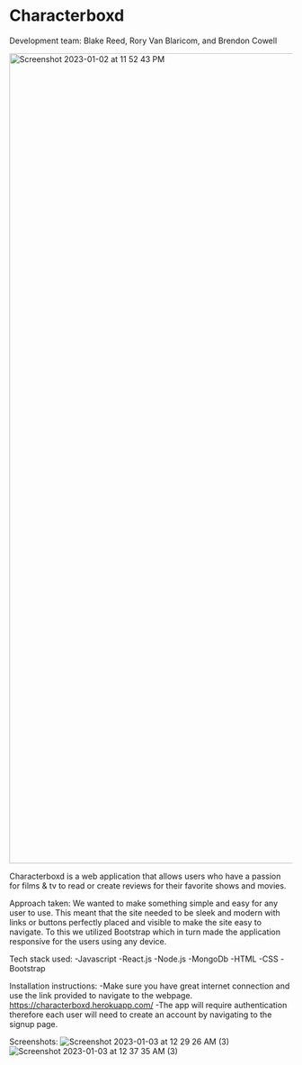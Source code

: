 # Characterboxd

Development team:
Blake Reed, Rory Van Blaricom, and Brendon Cowell

<img width="1440" alt="Screenshot 2023-01-02 at 11 52 43 PM" src="https://user-images.githubusercontent.com/114965290/210318102-6dca1736-3e4f-4a80-aefb-5681f65e870c.png">

Characterboxd is a web application that allows users who have a passion for films & tv to read or create reviews for their favorite shows and movies.

Approach taken:
We wanted to make something simple and easy for any user to use. This meant that the site needed to be sleek and modern with links or buttons perfectly placed and visible to make the site easy to navigate. To this we utilized Bootstrap which in turn made the application responsive for the users using any device.

Tech stack used:
-Javascript
-React.js
-Node.js
-MongoDb
-HTML
-CSS
-Bootstrap

Installation instructions:
-Make sure you have great internet connection and use the link provided to navigate to the webpage.
https://characterboxd.herokuapp.com/
-The app will require authentication therefore each user will need to create an account by navigating to the signup page.

Screenshots:
![Screenshot 2023-01-03 at 12 29 26 AM (3)](https://user-images.githubusercontent.com/114965290/210322670-35c26122-f83f-4480-8da9-da1894b05709.png)
![Screenshot 2023-01-03 at 12 37 35 AM (3)](https://user-images.githubusercontent.com/114965290/210323567-9eee80dd-acec-4990-8be4-bbf92e08476a.png)
